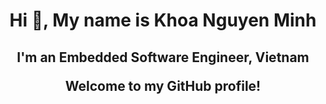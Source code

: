 <h1 align="center">Hi 👋, My name is Khoa Nguyen Minh</h1>
<h2 align="center">I'm an Embedded Software Engineer, Vietnam 

Welcome to my GitHub profile!</h2>
